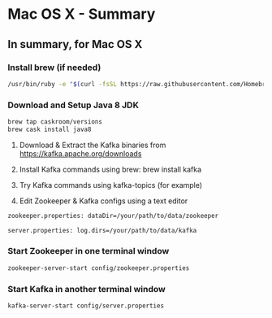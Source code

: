 # Mac OS X - Summary

## In summary, for Mac OS X

### Install brew (if needed)

```sh
/usr/bin/ruby -e "$(curl -fsSL https://raw.githubusercontent.com/Homebrew/install/master/install)"
```

### Download and Setup Java 8 JDK

```sh
brew tap caskroom/versions
brew cask install java8
```

1. Download & Extract the Kafka binaries from <https://kafka.apache.org/downloads>

1. Install Kafka commands using brew: brew install kafka

1. Try Kafka commands using kafka-topics (for example)

1. Edit Zookeeper & Kafka configs using a text editor

```sh
zookeeper.properties: dataDir=/your/path/to/data/zookeeper

server.properties: log.dirs=/your/path/to/data/kafka
```

### Start Zookeeper in one terminal window

```sh
zookeeper-server-start config/zookeeper.properties
```

### Start Kafka in another terminal window

```sh
kafka-server-start config/server.properties
```
